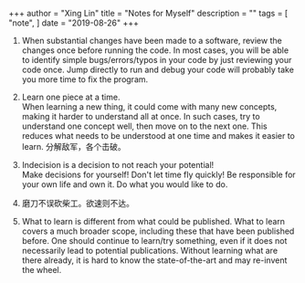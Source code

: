 +++ 
author = "Xing Lin"
title = "Notes for Myself" 
description = "" 
tags = [ 
    "note", 
] 
date = "2019-08-26" 
+++

1. When substantial changes have been made to a software, 
review the changes once before running the code. 
In most cases, you will be able to identify simple bugs/errors/typos 
in your code by just reviewing your code once. 
Jump directly to run and debug your code will probably take
you more time to fix the program.  

2. Learn one piece at a time.  
When learning a new thing, it could come with many new concepts, making it harder to understand all at once. 
In such cases, try to understand one concept well, then move on to the next one. 
This reduces what needs to be understood at one time and makes it easier to learn.
分解敌军，各个击破。

3. Indecision is a decision to not reach your potential!  
Make decisions for yourself! Don't let time fly quickly! Be responsible for your own life 
and own it. Do what you would like to do.

4. 磨刀不误砍柴工。欲速则不达。

5. What to learn is different from what could be published. What to learn covers a much
broader scope, including these that have been published before. 
One should continue to learn/try something, even if it does not necessarily lead to potential publications. 
Without learning what are there already, it is hard to know the state-of-the-art and may re-invent the wheel.